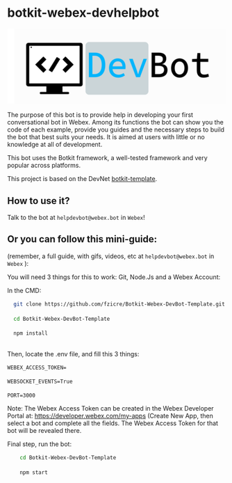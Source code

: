 # botkit-webex-devhelpbot

![](assets/images/logo4git.png)

The purpose of this bot is to provide help in developing your first conversational bot in Webex. 
Among its functions the bot can show you the code of each example, provide you guides and the necessary steps to build the bot that best suits your needs.
It is aimed at users with little or no knowledge at all of development.

This bot uses the Botkit framework, a well-tested framework and very popular across platforms.


This project is based on the DevNet [botkit-template](https://www.github.com/CiscoDevNet/botkit-template).





## How to use it?


Talk to the bot at `helpdevbot@webex.bot` in `Webex`!



## Or you can follow this mini-guide:

(remember, a full guide, with gifs, videos, etc at `helpdevbot@webex.bot` in `Webex` ):

You will need 3 things for this to work: Git, Node.Js and a Webex Account:

In the CMD:

  ```sh
    git clone https://github.com/fzicre/Botkit-Webex-DevBot-Template.git

    cd Botkit-Webex-DevBot-Template
    
    npm install
    
  ```
 Then, locate the .env file, and fill this 3 things:
 
  
    WEBEX_ACCESS_TOKEN=

    WEBSOCKET_EVENTS=True

    PORT=3000
    
  Note: The Webex Access Token can be created in the Webex Developer Portal at: https://developer.webex.com/my-apps (Create New App, then select a bot and complete all the fields. The Webex Access Token for that bot will be revealed there.
  
Final step, run the bot:

```sh
    cd Botkit-Webex-DevBot-Template
    
    npm start
```

